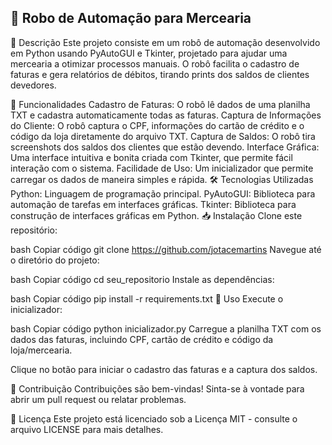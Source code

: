 ## 🛒 Robo de Automação para Mercearia
📜 Descrição
Este projeto consiste em um robô de automação desenvolvido em Python usando PyAutoGUI e Tkinter, projetado para ajudar uma mercearia a otimizar processos manuais. O robô facilita o cadastro de faturas e gera relatórios de débitos, tirando prints dos saldos de clientes devedores.

🚀 Funcionalidades
Cadastro de Faturas: O robô lê dados de uma planilha TXT e cadastra automaticamente todas as faturas.
Captura de Informações do Cliente: O robô captura o CPF, informações do cartão de crédito e o código da loja diretamente do arquivo TXT.
Captura de Saldos: O robô tira screenshots dos saldos dos clientes que estão devendo.
Interface Gráfica: Uma interface intuitiva e bonita criada com Tkinter, que permite fácil interação com o sistema.
Facilidade de Uso: Um inicializador que permite carregar os dados de maneira simples e rápida.
🛠️ Tecnologias Utilizadas
Python: Linguagem de programação principal.
PyAutoGUI: Biblioteca para automação de tarefas em interfaces gráficas.
Tkinter: Biblioteca para construção de interfaces gráficas em Python.
📥 Instalação
Clone este repositório:

bash
Copiar código
git clone https://github.com/jotacemartins
Navegue até o diretório do projeto:

bash
Copiar código
cd seu_repositorio
Instale as dependências:

bash
Copiar código
pip install -r requirements.txt
📖 Uso
Execute o inicializador:

bash
Copiar código
python inicializador.py
Carregue a planilha TXT com os dados das faturas, incluindo CPF, cartão de crédito e código da loja/mercearia.

Clique no botão para iniciar o cadastro das faturas e a captura dos saldos.

🤝 Contribuição
Contribuições são bem-vindas! Sinta-se à vontade para abrir um pull request ou relatar problemas.

📜 Licença
Este projeto está licenciado sob a Licença MIT - consulte o arquivo LICENSE para mais detalhes.

